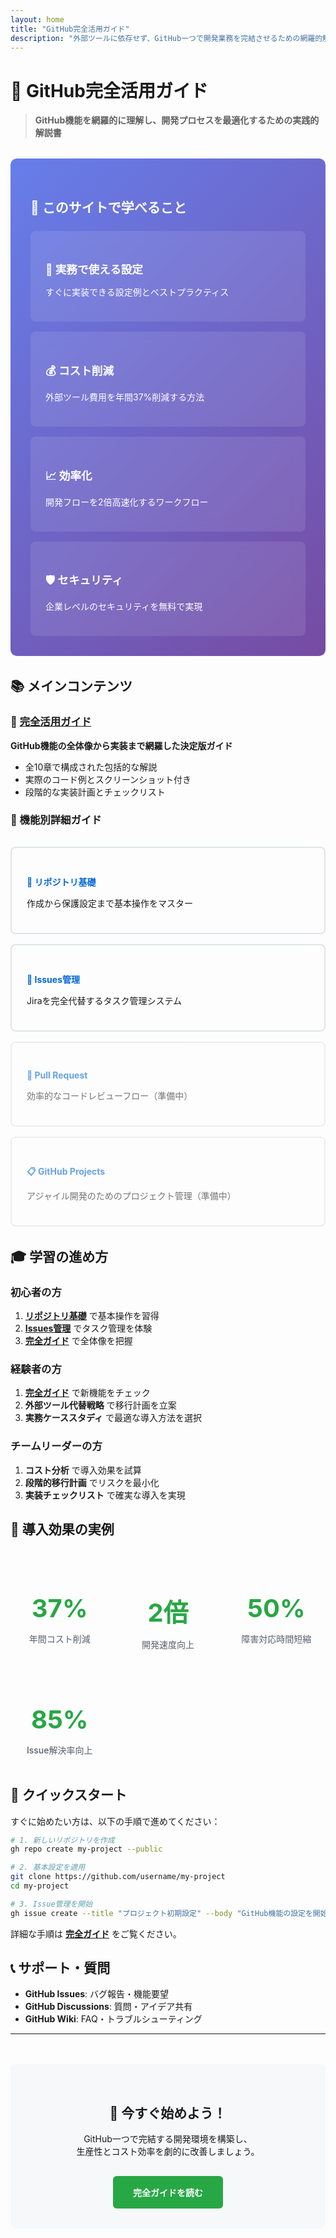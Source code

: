 ```yaml
---
layout: home
title: "GitHub完全活用ガイド"
description: "外部ツールに依存せず、GitHub一つで開発業務を完結させるための網羅的解説書"
---
```


# 🚀 GitHub完全活用ガイド

> **GitHub機能を網羅的に理解し、開発プロセスを最適化するための実践的解説書**

<div class="hero-section">
  <h2>🎯 このサイトで学べること</h2>
  <div class="features-grid">
    <div class="feature-card">
      <h3>🔧 実務で使える設定</h3>
      <p>すぐに実装できる設定例とベストプラクティス</p>
    </div>
    <div class="feature-card">
      <h3>💰 コスト削減</h3>
      <p>外部ツール費用を年間37%削減する方法</p>
    </div>
    <div class="feature-card">
      <h3>📈 効率化</h3>
      <p>開発フローを2倍高速化するワークフロー</p>
    </div>
    <div class="feature-card">
      <h3>🛡️ セキュリティ</h3>
      <p>企業レベルのセキュリティを無料で実現</p>
    </div>
  </div>
</div>

## 📚 メインコンテンツ

### 🎯 [完全活用ガイド](GITHUB_COMPLETE_GUIDE.html)
**GitHub機能の全体像から実装まで網羅した決定版ガイド**
- 全10章で構成された包括的な解説
- 実際のコード例とスクリーンショット付き
- 段階的な実装計画とチェックリスト

### 📖 機能別詳細ガイド

<div class="guide-links">
  <a href="features/01-repository-basics.html" class="guide-link">
    <h4>📁 リポジトリ基礎</h4>
    <p>作成から保護設定まで基本操作をマスター</p>
  </a>
  
  <a href="features/02-issues-management.html" class="guide-link">
    <h4>🎫 Issues管理</h4>
    <p>Jiraを完全代替するタスク管理システム</p>
  </a>
  
  <a href="#" class="guide-link coming-soon">
    <h4>🔄 Pull Request</h4>
    <p>効率的なコードレビューフロー（準備中）</p>
  </a>
  
  <a href="#" class="guide-link coming-soon">
    <h4>📋 GitHub Projects</h4>
    <p>アジャイル開発のためのプロジェクト管理（準備中）</p>
  </a>
</div>

## 🎓 学習の進め方

### 初心者の方
1. **[リポジトリ基礎](features/01-repository-basics.html)** で基本操作を習得
2. **[Issues管理](features/02-issues-management.html)** でタスク管理を体験
3. **[完全ガイド](GITHUB_COMPLETE_GUIDE.html)** で全体像を把握

### 経験者の方
1. **[完全ガイド](GITHUB_COMPLETE_GUIDE.html)** で新機能をチェック
2. **外部ツール代替戦略** で移行計画を立案
3. **実務ケーススタディ** で最適な導入方法を選択

### チームリーダーの方
1. **コスト分析** で導入効果を試算
2. **段階的移行計画** でリスクを最小化
3. **実装チェックリスト** で確実な導入を実現

## 🎉 導入効果の実例

<div class="stats-section">
  <div class="stat-item">
    <h3>37%</h3>
    <p>年間コスト削減</p>
  </div>
  <div class="stat-item">
    <h3>2倍</h3>
    <p>開発速度向上</p>
  </div>
  <div class="stat-item">
    <h3>50%</h3>
    <p>障害対応時間短縮</p>
  </div>
  <div class="stat-item">
    <h3>85%</h3>
    <p>Issue解決率向上</p>
  </div>
</div>

## 🔗 クイックスタート

すぐに始めたい方は、以下の手順で進めてください：

```bash
# 1. 新しいリポジトリを作成
gh repo create my-project --public

# 2. 基本設定を適用
git clone https://github.com/username/my-project
cd my-project

# 3. Issue管理を開始
gh issue create --title "プロジェクト初期設定" --body "GitHub機能の設定を開始"
```

詳細な手順は **[完全ガイド](GITHUB_COMPLETE_GUIDE.html)** をご覧ください。

## 📞 サポート・質問

- **GitHub Issues**: バグ報告・機能要望
- **GitHub Discussions**: 質問・アイデア共有
- **GitHub Wiki**: FAQ・トラブルシューティング

---

<div class="footer-cta">
  <h2>🚀 今すぐ始めよう！</h2>
  <p>GitHub一つで完結する開発環境を構築し、<br>生産性とコスト効率を劇的に改善しましょう。</p>
  <a href="GITHUB_COMPLETE_GUIDE.html" class="cta-button">完全ガイドを読む</a>
</div>

<style>
/* ヒーローセクション */
.hero-section {
  background: linear-gradient(135deg, #667eea 0%, #764ba2 100%);
  color: white;
  padding: 2rem;
  border-radius: 10px;
  margin: 2rem 0;
}

.features-grid {
  display: grid;
  grid-template-columns: repeat(auto-fit, minmax(250px, 1fr));
  gap: 1rem;
  margin-top: 1.5rem;
}

.feature-card {
  background: rgba(255, 255, 255, 0.1);
  padding: 1.5rem;
  border-radius: 8px;
  backdrop-filter: blur(10px);
}

.feature-card h3 {
  margin-bottom: 0.5rem;
  font-size: 1.1rem;
}

/* ガイドリンク */
.guide-links {
  display: grid;
  grid-template-columns: repeat(auto-fit, minmax(300px, 1fr));
  gap: 1rem;
  margin: 2rem 0;
}

.guide-link {
  display: block;
  padding: 1.5rem;
  border: 2px solid #e1e4e8;
  border-radius: 8px;
  text-decoration: none;
  color: inherit;
  transition: all 0.3s ease;
}

.guide-link:hover {
  border-color: #0366d6;
  box-shadow: 0 4px 12px rgba(3, 102, 214, 0.15);
  transform: translateY(-2px);
}

.guide-link.coming-soon {
  opacity: 0.6;
  cursor: not-allowed;
}

.guide-link h4 {
  margin-bottom: 0.5rem;
  color: #0366d6;
}

/* 統計セクション */
.stats-section {
  display: grid;
  grid-template-columns: repeat(auto-fit, minmax(150px, 1fr));
  gap: 1rem;
  margin: 2rem 0;
  text-align: center;
}

.stat-item h3 {
  font-size: 2.5rem;
  color: #28a745;
  margin-bottom: 0.5rem;
}

.stat-item p {
  color: #586069;
  font-weight: 500;
}

/* CTAセクション */
.footer-cta {
  background: #f6f8fa;
  padding: 2rem;
  border-radius: 8px;
  text-align: center;
  margin: 3rem 0;
}

.cta-button {
  display: inline-block;
  background: #28a745;
  color: white;
  padding: 1rem 2rem;
  border-radius: 6px;
  text-decoration: none;
  font-weight: bold;
  margin-top: 1rem;
  transition: background-color 0.3s ease;
}

.cta-button:hover {
  background: #218838;
  text-decoration: none;
  color: white;
}

/* レスポンシブ対応 */
@media (max-width: 768px) {
  .features-grid,
  .guide-links,
  .stats-section {
    grid-template-columns: 1fr;
  }
  
  .hero-section {
    padding: 1.5rem;
  }
  
  .stat-item h3 {
    font-size: 2rem;
  }
}
</style>